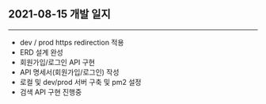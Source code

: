## 2021-08-15 개발 일지
---
- dev / prod https redirection 적용
- ERD 설계 완성
- 회원가입/로그인 API 구현
- API 명세서(회원가입/로그인) 작성
- 로컬 및 dev/prod 서버 구축 및 pm2 설정
- 검색 API 구현 진행중
